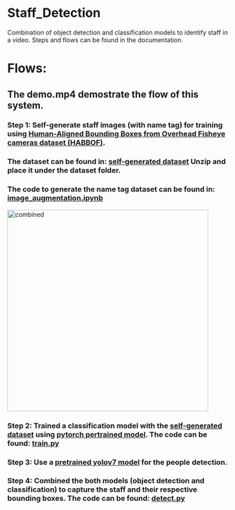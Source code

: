 # Staff_Detection
Combination of object detection and classification models to identify staff in a video.
Steps and flows can be found in the documentation.

# Flows:
## The demo.mp4 demostrate the flow of this system.

### Step 1: Self-generate staff images (with name tag) for training using [Human-Aligned Bounding Boxes from Overhead Fisheye cameras dataset (HABBOF)](https://vip.bu.edu/projects/vsns/cossy/datasets/habbof/). 
### The dataset can be found in: [self-generated dataset](https://drive.google.com/file/d/1E0Swr1u6TP0xTS-p3NZ1wfzdCZGlf15k/view?usp=drive_link) Unzip and place it under the dataset folder. 
### The code to generate the name tag dataset can be found in: [image_augmentation.ipynb](https://github.com/GanYihWee/Staff_Detection/blob/main/image_augmentation.ipynb)


<img width="458" alt="combined" src="https://github.com/GanYihWee/Staff_Detection/assets/102400483/c1930487-9292-4dd5-9bf3-fe5c5dabe8c3">


### Step 2: Trained a classification model with the [self-generated dataset](https://drive.google.com/file/d/1E0Swr1u6TP0xTS-p3NZ1wfzdCZGlf15k/view?usp=drive_link) using [pytorch pertrained model](https://drive.google.com/file/d/1cYHbVX6igWY61qPOPv__vduZv8flPD9l/view?usp=drive_link). The code can be found: [train.py](https://github.com/GanYihWee/Staff_Detection/blob/main/train.py)

### Step 3: Use a [pretrained yolov7 model](https://drive.google.com/file/d/1ePMnNw9wbaPAxzMi7ByItbii5MTiH7Da/view?usp=sharing) for the people detection.

### Step 4: Combined the both models (object detection and classification) to capture the staff and their respective bounding boxes. The code can be found: [detect.py](https://github.com/GanYihWee/Staff_Detection/blob/main/detect.py)








